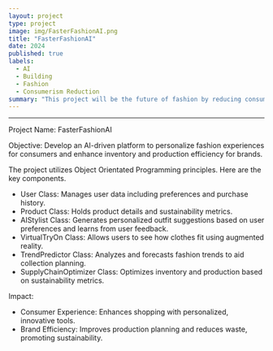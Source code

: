 ```yaml
---
layout: project
type: project
image: img/FasterFashionAI.png
title: "FasterFashionAI"
date: 2024
published: true
labels:
  - AI
  - Building
  - Fashion
  - Consumerism Reduction
summary: "This project will be the future of fashion by reducing consumption"
---
```

--- 
Project Name: FasterFashionAI

Objective: Develop an AI-driven platform to personalize fashion experiences for consumers and enhance inventory and production efficiency for brands.

The project utilizes Object Orientated Programming principles. Here are the key components.

- User Class: Manages user data including preferences and purchase history.
- Product Class: Holds product details and sustainability metrics.
- AIStylist Class: Generates personalized outfit suggestions based on user preferences and learns from user feedback.
- VirtualTryOn Class: Allows users to see how clothes fit using augmented reality.
- TrendPredictor Class: Analyzes and forecasts fashion trends to aid collection planning.
- SupplyChainOptimizer Class: Optimizes inventory and production based on sustainability metrics.

Impact:

- Consumer Experience: Enhances shopping with personalized, innovative tools.
- Brand Efficiency: Improves production planning and reduces waste, promoting sustainability.

  
